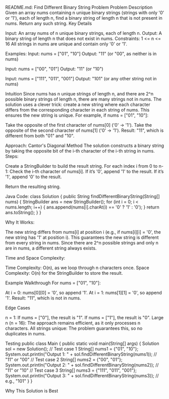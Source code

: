 README.md: Find Different Binary String Problem
Problem Description
Given an array nums containing n unique binary strings (strings with only '0' or '1'), each of length n, find a binary string of length n that is not present in nums. Return any such string.
Key Details

Input: An array nums of n unique binary strings, each of length n.
Output: A binary string of length n that does not exist in nums.
Constraints:
1 <= n <= 16
All strings in nums are unique and contain only '0' or '1'.


Examples:
Input: nums = ["01", "10"]
Output: "11" (or "00", as neither is in nums)


Input: nums = ["00", "01"]
Output: "11" (or "10")


Input: nums = ["111", "011", "001"]
Output: "101" (or any other string not in nums)





Intuition
Since nums has n unique strings of length n, and there are 2^n possible binary strings of length n, there are many strings not in nums. The solution uses a clever trick: create a new string where each character differs from the corresponding character in each string of nums. This ensures the new string is unique.
For example, if nums = ["01", "10"]:

Take the opposite of the first character of nums[0] ('0' → '1').
Take the opposite of the second character of nums[1] ('0' → '1').
Result: "11", which is different from both "01" and "10".

Approach: Cantor's Diagonal Method
The solution constructs a binary string by taking the opposite bit of the i-th character of the i-th string in nums.
Steps:

Create a StringBuilder to build the result string.
For each index i from 0 to n-1:
Check the i-th character of nums[i].
If it’s '0', append '1' to the result.
If it’s '1', append '0' to the result.


Return the resulting string.

Java Code:
class Solution {
    public String findDifferentBinaryString(String[] nums) {
        StringBuilder ans = new StringBuilder();
        for (int i = 0; i < nums.length; i++) {
            ans.append(nums[i].charAt(i) == '0' ? '1' : '0');
        }
        return ans.toString();
    }
}

Why It Works:

The new string differs from nums[i] at position i (e.g., if nums[i][i] = '0', the new string has '1' at position i).
This guarantees the new string is different from every string in nums.
Since there are 2^n possible strings and only n are in nums, a different string always exists.

Time and Space Complexity:

Time Complexity: O(n), as we loop through n characters once.
Space Complexity: O(n) for the StringBuilder to store the result.

Example Walkthrough
For nums = ["01", "10"]:

At i = 0: nums[0][0] = '0', so append '1'.
At i = 1: nums[1][1] = '0', so append '1'.
Result: "11", which is not in nums.

Edge Cases

n = 1: If nums = ["0"], the result is "1". If nums = ["1"], the result is "0".
Large n (n = 16): The approach remains efficient, as it only processes n characters.
All strings unique: The problem guarantees this, so no duplicates in nums.

Testing
public class Main {
    public static void main(String[] args) {
        Solution sol = new Solution();
        // Test case 1
        String[] nums1 = {"01", "10"};
        System.out.println("Output 1: " + sol.findDifferentBinaryString(nums1)); // "11" or "00"
        // Test case 2
        String[] nums2 = {"00", "01"};
        System.out.println("Output 2: " + sol.findDifferentBinaryString(nums2)); // "11" or "10"
        // Test case 3
        String[] nums3 = {"111", "011", "001"};
        System.out.println("Output 3: " + sol.findDifferentBinaryString(nums3)); // e.g., "101"
    }
}

Why This Solution is Best
